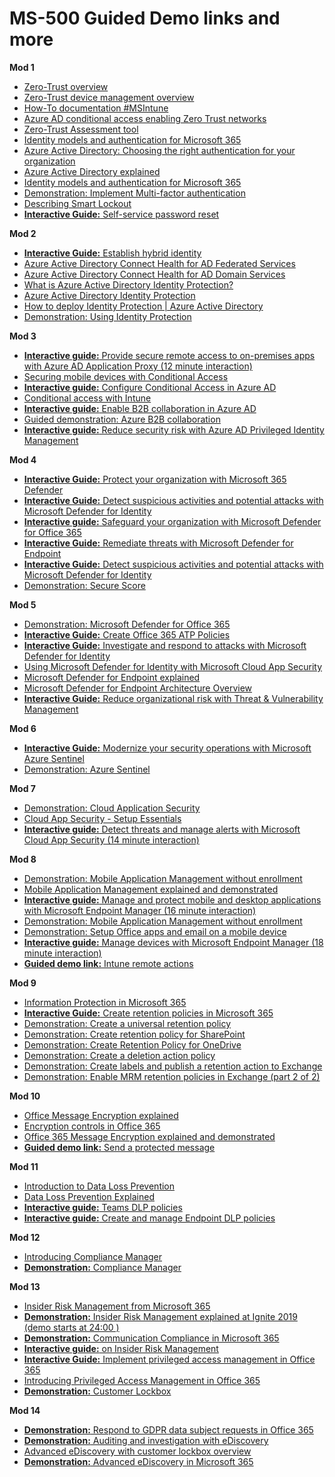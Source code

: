 # MS-500 Guided Demo links and more

**Mod 1**

* [Zero-Trust overview](aka.ms/zero-trust)
* [Zero-Trust device management overview](aka.ms/zero-trust-device)
* [How-To documentation #MSIntune](aka.ms/device-security-docs)
* [Azure AD conditional access enabling Zero Trust networks](https://youtu.be/XruceejcCKQ?list=PLXtHYVsvn_b8dbRbnL19GUPcBH1UQ7c4x)
* [Zero-Trust Assessment tool](https://info.microsoft.com/ww-landing-Zero-Trust-Assessment.html)
* [Identity models and authentication for Microsoft 365](https://www.microsoft.com/en-us/videoplayer/embed/RE2Pjwu)
* [Azure Active Directory: Choosing the right authentication for your organization](https://youtu.be/oPeKXefxEgg)
* [Azure Active Directory explained](https://youtu.be/6MSrkUDOqsE)
* [Identity models and authentication for Microsoft 365](https://www.microsoft.com/en-us/videoplayer/embed/RE2Pjwu)
* [Demonstration: Implement Multi-factor authentication](https://youtu.be/SN-J7L1na34)
* [Describing Smart Lockout](https://youtu.be/aeuFaG8ZJnY)
* [**Interactive Guide:** Self-service password reset](https://aka.ms/AA6xlpx)
 
**Mod 2**

* [**Interactive Guide:** Establish hybrid identity](https://www.microsoft.com/videoplayer/embed/RE44DnV)
* [Azure Active Directory Connect Health for AD Federated Services](https://youtu.be/-V0qIrNNKtU)
* [Azure Active Directory Connect Health for AD Domain Services](https://youtu.be/8btc5qHq9Ms)
* [What is Azure Active Directory Identity Protection?](https://youtu.be/1REQYdZ6364)
* [Azure Active Directory Identity Protection](https://youtu.be/zI3jn_G0_Ns)
* [How to deploy Identity Protection | Azure Active Directory](https://www.youtube.com/watch?v=zEsbbik-BTE)
* [Demonstration: Using Identity Protection](https://youtu.be/zvCMpkOwRPs)


**Mod 3**

* [**Interactive guide:** Provide secure remote access to on-premises apps with Azure AD Application Proxy (12 minute interaction)](https://aka.ms/AADandAppProxy_InteractiveGuide)
* [Securing mobile devices with Conditional Access](https://youtu.be/VDzvO6gszgk)
* [**Interactive guide:** Configure Conditional Access in Azure AD](https://www.microsoft.com/videoplayer/embed/RE44laI)
* [Conditional access with Intune](https://aka.ms/AA6xdu0) 
* [**Interactive guide:** Enable B2B collaboration in Azure AD](aka.ms/AADandB2B_InteractiveGuide)
* [Guided demonstration: Azure B2B collaboration](https://aka.ms/AA6y80m)
* [**Interactive guide:** Reduce security risk with Azure AD Privileged Identity Management](https://www.microsoft.com/videoplayer/embed/RE44vAQ)

**Mod 4**

* [**Interactive Guide:** Protect your organization with Microsoft 365 Defender](https://aka.ms/M365Defender-InteractiveGuide)
* [**Interactive Guide:** Detect suspicious activities and potential attacks with Microsoft Defender for Identity](https://aka.ms/MSDefenderforIdentity-IG)
* [**Interactive guide:** Safeguard your organization with Microsoft Defender for Office 365](https://aka.ms/MSDO-IG)
* [**Interactive Guide:** Remediate threats with Microsoft Defender for Endpoint](https://aka.ms/MSDE-IG) 
* [**Interactive Guide:** Detect suspicious activities and potential attacks with Microsoft Defender for Identity](https://aka.ms/MSDefenderforIdentity-IG)
* [Demonstration: Secure Score](https://youtu.be/jzfpDJ9Kg-A)

**Mod 5**

* [Demonstration: Microsoft Defender for Office 365](https://youtu.be/idqTS6-_2t8)
* [**Interactive Guide:** Create Office 365 ATP Policies](https://www.microsoft.com/videoplayer/embed/RE44izH) 
* [**Interactive Guide:** Investigate and respond to attacks with Microsoft Defender for Identity](https://aka.ms/MSDI.IG)
* [Using Microsoft Defender for Identity with Microsoft Cloud App Security](https://docs.microsoft.com/en-us/defender-for-identity/mcas-integration)
* [Microsoft Defender for Endpoint explained](https://www.microsoft.com/en-us/videoplayer/embed/RE4wDob)
* [Microsoft Defender for Endpoint Architecture Overview](https://www.microsoft.com/en-us/videoplayer/embed/RE4vnC4?rel=0)
* [**Interactive Guide:** Reduce organizational risk with Threat & Vulnerability Management](https://aka.ms/MSDE_TVM_IG) 

**Mod 6**

* [**Interactive Guide:** Modernize your security operations with Microsoft Azure Sentinel](https://aka.ms/AzureSentinel_SOC_InteractiveGuide)
* [Demonstration: Azure Sentinel](https://youtu.be/oiWInLYvnUk)

**Mod 7**

* [Demonstration: Cloud Application Security](https://youtu.be/ff4AR3GIR00)
* [Cloud App Security - Setup Essentials](https://youtu.be/RxW0bpXJd9A)
* [**Interactive guide:** Detect threats and manage alerts with Microsoft Cloud App Security (14 minute interaction)](https://aka.ms/ThreatsandAlertswithMCAS_InteractiveGuide)

**Mod 8**

* [Demonstration: Mobile Application Management without enrollment](https://youtu.be/c_1kVBXtoA0)
* [Mobile Application Management explained and demonstrated](https://youtu.be/y2ILNKwsaI0)
* [**Interactive guide:** Manage and protect mobile and desktop applications with Microsoft Endpoint Manager (16 minute interaction)](https://aka.ms/ManageProtectApps_InteractiveGuide)
* [Demonstration: Mobile Application Management without enrollment](https://youtu.be/c_1kVBXtoA0)
* [Demonstration: Setup Office apps and email on a mobile device](https://youtu.be/zm4pJLmX0j0)
* [**Interactive guide:** Manage devices with Microsoft Endpoint Manager (18 minute interaction)](https://aka.ms/ManageDevices_InteractiveGuide)
* [**Guided demo link:** Intune remote actions](https://aka.ms/AA6wt8u)

**Mod 9**

* [Information Protection in Microsoft 365](https://youtu.be/UI0p9xqMNfI?list=PLXtHYVsvn_b8dbRbnL19GUPcBH1UQ7c4x)
* [**Interactive Guide:** Create retention policies in Microsoft 365](https://www.microsoft.com/videoplayer/embed/RE44izI)
* [Demonstration: Create a universal retention policy](https://youtu.be/g_vXQRr0eEk)
* [Demonstration: Create retention policy for SharePoint](https://youtu.be/basH02hOKgI)
* [Demonstration: Create Retention Policy for OneDrive](https://youtu.be/-W4HwDj-qqM)
* [Demonstration: Create a deletion action policy](https://youtu.be/dBjg_ZKlv-c)
* [Demonstration: Create labels and publish a retention action to Exchange](https://youtu.be/b0q0jj1k0Cw)
* [Demonstration: Enable MRM retention policies in Exchange (part 2 of 2)](https://youtu.be/EQRjaiPPXvA)

**Mod 10**

* [Office Message Encryption explained](https://youtu.be/CQR0cG_iEUc?list=PLXtHYVsvn_b8dbRbnL19GUPcBH1UQ7c4x) 
* [Encryption controls in Office 365](https://youtu.be/KmfxCd5ublI) 
* [Office 365 Message Encryption explained and demonstrated](https://youtu.be/CQR0cG_iEUc)
* [**Guided demo link:** Send a protected message](https://aka.ms/AA6z9wb)

**Mod 11**

* [Introduction to Data Loss Prevention](https://youtu.be/8vVKQF9sf8E)
* [Data Loss Prevention Explained](https://youtu.be/v99ct-FW9TU)
* [**Interactive guide:** Teams DLP policies](https://aka.ms/teamsdlpinteractiveguide) 
* [**Interactive guide:**  Create and manage Endpoint DLP policies](https://aka.ms/endpointdlpinteractiveguide/) 

**Mod 12**
* [Introducing Compliance Manager](https://youtu.be/eSF39Oq8Xgs)
* [**Demonstration:** Compliance Manager](https://youtu.be/r1vs8NdSXKQ)

**Mod 13**

* [Insider Risk Management from Microsoft 365](https://youtu.be/LknpWWJloTE)
* [**Demonstration:** Insider Risk Management explained at Ignite 2019 (demo starts at 24:00 )](https://myignite.techcommunity.microsoft.com/sessions/81270?source=schedule)
* [**Demonstration:** Communication Compliance in Microsoft 365](https://www.youtube.com/watch?v=z33ji7a7Zho&feature=youtu.be)
* [**Interactive guide:** on Insider Risk Management](https://aka.ms/insiderriskguide)
* [**Interactive Guide:** Implement privileged access management in Office 365](https://www.microsoft.com/videoplayer/embed/RE44lbp)
* [Introducing Privileged Access Management in Office 365](https://youtu.be/Mya2vkW_IcU)
* [**Demonstration:** Customer Lockbox](https://youtu.be/rpznIuTGrSA)

**Mod 14**

* [**Demonstration:** Respond to GDPR data subject requests in Office 365](https://youtu.be/K4wUALmSsOw)
* [**Demonstration:** Auditing and investigation with eDiscovery](https://youtu.be/IyUpP8L_xQM)
* [Advanced eDiscovery with customer lockbox overview](https://youtu.be/ss41uDIwuO0)
* [**Demonstration:** Advanced eDiscovery in Microsoft 365](https://youtu.be/-25S-Vz7u1Q)
